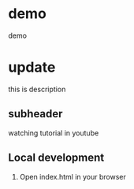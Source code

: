 # demo  
demo

# update
this is description

## subheader
watching tutorial in youtube


## Local development

1. Open index.html in your browser
